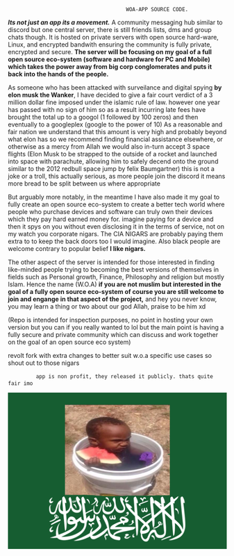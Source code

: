                                           WOA-APP SOURCE CODE.

***Its not just an app its a movement.*** A community messaging hub similar to discord but one central server, there is still friends lists, dms and group chats though.
It is hosted on private servers with open source hard-ware, Linux, and encrypted bandwith ensuring the community is fully private, encrypted and secure. 
**The server will be focusing on my goal of a full open source eco-system (software and hardware for PC and Mobile) 
      which takes the power away from big corp conglomerates and puts it back into the hands of the people.**

As someone who has been attacked with surveilance and digital spying **by elon musk the Wanker**, I have decided to give a fair court verdict of a 3 million dollar fine imposed under the islamic rule of law.
however one year has passed with no sign of him so as a result incurring late fees have brought the total up to a googol (1 followed by 100 zeros) and then eventually to a googleplex (google to the power of 10)
 As a reasonable and fair nation we understand that this amount is very high and probably beyond what elon has so we recommend finding financial assistance elsewhere, or otherwise as a mercy from Allah we would also in-turn accept 3 space flights 
 (Elon Musk to be strapped to the outside of a rocket and launched into space with parachute, allowing him to safely decend onto the ground similar to the 2012 redbull space jump by felix Baumgartner) 
   this is not a joke or a troll, this actually serious, as more people join the discord it means more bread to be split between us where appropriate

But arguably more notably, in the meantime  I have also made it my goal to fully create an open source eco-system to create a better tech world where people who purchase devices and 
software can truly own their devices which they pay hard earned money for. imagine paying for a device and then it spys on you without even disclosing
it in the terms of service, not on my watch you corporate nigars. The CIA NIGARS are probably paying them extra to to keep the back doors too I would imagine.
                    Also black people are welcome contrary to popular belief **I like nigars.**

 The other aspect of the server is intended for those interested in finding like-minded people trying to becoming the best versions of themselves in fields such as Personal growth, Finance, Philosophy 
 and religion but mostly Islam. Hence the name (W.O.A) **if you are not muslim but interested in the goal of a fully open source eco-system of course you are still welcome to join and engange in 
    that aspect of the project,** and hey you never know, you may learn a thing or two about our god Allah, praise to be him xd

(Repo is intended for inspection purposes, no point in hosting your own version but you can if you really wanted to lol but the main point
           is having a fully secure and private community which can discuss and work together on the goal of an open source eco system)


revolt fork with extra changes to better suit w.o.a specific use cases so shout out to those nigars

             app is non profit, they released it publicly. thats quite fair imo 
![ezcv logo](https://github.com/preppo/woa-app/blob/main/possible%20logo.png?raw=true)

